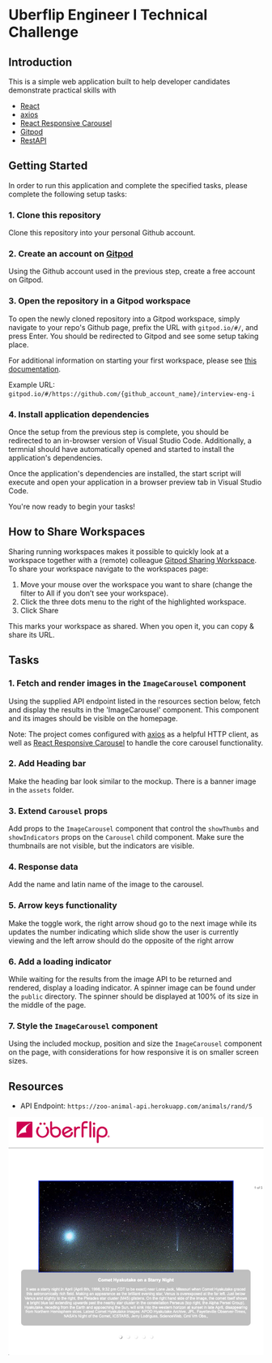 # Uberflip Engineer I Technical Challenge

## Introduction

This is a simple web application built to help developer candidates demonstrate practical skills with

* [React](https://reactjs.org/)
* [axios](https://www.npmjs.com/package/axios)
* [React Responsive Carousel](https://www.npmjs.com/package/react-responsive-carousel)
* [Gitpod](https://www.gitpod.io/)
* [RestAPI](https://apodapi.herokuapp.com/)

## Getting Started

In order to run this application and complete the specified tasks, please complete the following setup tasks:

### 1. Clone this repository

Clone this repository into your personal Github account.

### 2. Create an account on [Gitpod](https://www.gitpod.io/)

Using the Github account used in the previous step, create a free account on Gitpod.

### 3. Open the repository in a Gitpod workspace

To open the newly cloned repository into a Gitpod workspace, simply navigate to your repo's Github page, prefix the URL with `gitpod.io/#/`, and press Enter. You should be redirected to Gitpod and see some setup taking place.

For additional information on starting your first workspace, please see [this documentation](https://www.gitpod.io/docs/getting-started#start-your-first-workspace).

Example URL: `gitpod.io/#/https://github.com/{github_account_name}/interview-eng-i`

### 4. Install application dependencies

Once the setup from the previous step is complete, you should be redirected to an in-browser version of Visual Studio Code. Additionally, a termnial should have automatically opened and started to install the application's dependencies.

Once the application's dependencies are installed, the start script will execute and open your application in a browser preview tab in Visual Studio Code.

You're now ready to begin your tasks!

## How to Share Workspaces

Sharing running workspaces makes it possible to quickly look at a workspace together with a (remote) colleague [Gitpod Sharing Workspace](https://www.gitpod.io/docs/sharing-and-collaboration#sharing-running-workspaces).
To share your workspace navigate to the workspaces page:

1. Move your mouse over the workspace you want to share (change the filter to All if you don’t see your workspace).
2. Click the three dots menu to the right of the highlighted workspace.
3. Click Share

This marks your workspace as shared. When you open it, you can copy & share its URL.

## Tasks

### 1. Fetch and render images in the `ImageCarousel` component

Using the supplied API endpoint listed in the resources section below, fetch and display the results in the 'ImageCarousel' component. This component and its images should be visible on the homepage.

Note: The project comes configured with [axios](https://www.npmjs.com/package/axios) as a helpful HTTP client, as well as [React Responsive Carousel](https://www.npmjs.com/package/react-responsive-carousel) to handle the core carousel functionality.

### 2. Add Heading bar

Make the heading bar look similar to the mockup.  There is a banner image in the `assets` folder.

### 3. Extend `Carousel` props

Add props to the `ImageCarousel` component that control the `showThumbs` and `showIndicators` props on the `Carousel` child component.  Make sure the thumbnails are not visible, but the indicators are visible.

### 4. Response data

Add the name and latin name of the image to the carousel.

### 5. Arrow keys functionality

Make the toggle work, the right arrow shoud go to the next image while its updates the number indicating which slide show the user is currently viewing and the left arrow should do the opposite of the right arrow

### 6. Add a loading indicator

While waiting for the results from the image API to be returned and rendered, display a loading indicator. A spinner image can be found under the `public` directory. The spinner should be displayed at 100% of its size in the middle of the page.

### 7. Style the `ImageCarousel` component

Using the included mockup, position and size the `ImageCarousel` component on the page, with considerations for how responsive it is on smaller screen sizes.

## Resources

* API Endpoint: `https://zoo-animal-api.herokuapp.com/animals/rand/5`

![Mockup](https://raw.githubusercontent.com/uberflip/interview-eng-i/main/mockup.png)
